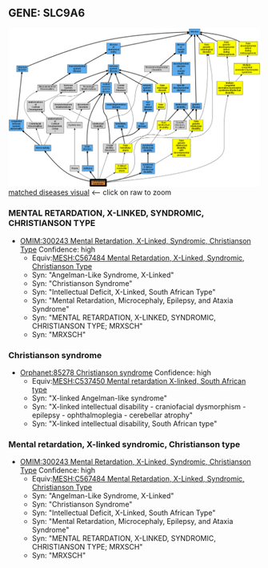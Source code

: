 
## GENE: SLC9A6

![image](SLC9A6.png)
[matched diseases visual](SLC9A6.png)  <-- click on raw to zoom


### MENTAL RETARDATION, X-LINKED, SYNDROMIC, CHRISTIANSON TYPE
 * [OMIM:300243 Mental Retardation, X-Linked, Syndromic, Christianson Type](http://beta.monarchinitiative.org/disease/OMIM:300243) Confidence: high
    * Equiv:[MESH:C567484 Mental Retardation, X-Linked, Syndromic, Christianson Type](http://beta.monarchinitiative.org/disease/MESH:C567484)
    * Syn: "Angelman-Like Syndrome, X-Linked"
    * Syn: "Christianson Syndrome"
    * Syn: "Intellectual Deficit, X-Linked, South African Type"
    * Syn: "Mental Retardation, Microcephaly, Epilepsy, and Ataxia Syndrome"
    * Syn: "MENTAL RETARDATION, X-LINKED, SYNDROMIC, CHRISTIANSON TYPE; MRXSCH"
    * Syn: "MRXSCH"

### Christianson syndrome
 * [Orphanet:85278 Christianson syndrome](http://beta.monarchinitiative.org/disease/Orphanet:85278) Confidence: high
    * Equiv:[MESH:C537450 Mental retardation X-linked, South African type](http://beta.monarchinitiative.org/disease/MESH:C537450)
    * Syn: "X-linked Angelman-like syndrome"
    * Syn: "X-linked intellectual disability - craniofacial dysmorphism - epilepsy - ophthalmoplegia - cerebellar atrophy"
    * Syn: "X-linked intellectual disability, South African type"

### Mental retardation, X-linked syndromic, Christianson type
 * [OMIM:300243 Mental Retardation, X-Linked, Syndromic, Christianson Type](http://beta.monarchinitiative.org/disease/OMIM:300243) Confidence: high
    * Equiv:[MESH:C567484 Mental Retardation, X-Linked, Syndromic, Christianson Type](http://beta.monarchinitiative.org/disease/MESH:C567484)
    * Syn: "Angelman-Like Syndrome, X-Linked"
    * Syn: "Christianson Syndrome"
    * Syn: "Intellectual Deficit, X-Linked, South African Type"
    * Syn: "Mental Retardation, Microcephaly, Epilepsy, and Ataxia Syndrome"
    * Syn: "MENTAL RETARDATION, X-LINKED, SYNDROMIC, CHRISTIANSON TYPE; MRXSCH"
    * Syn: "MRXSCH"
